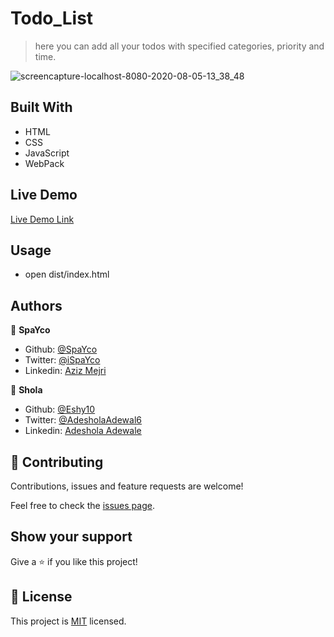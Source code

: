 # Todo_List

> here you can add all your todos with specified categories, priority and time.

![screencapture-localhost-8080-2020-08-05-13_38_48](https://user-images.githubusercontent.com/52670459/89413831-5ea53780-d721-11ea-8f0a-7bcb410a1825.png)


## Built With

- HTML
- CSS
- JavaScript
- WebPack

## Live Demo

[Live Demo Link](https://raw.githack.com/Eshy10/Tic-Tac-Toe-Js/feature/index.html)


## Usage

 - open dist/index.html

## Authors

👤 **SpaYco**

- Github: [@SpaYco](https://github.com/SpaYco)
- Twitter: [@iSpaYco](https://twitter.com/iSpaYco)
- Linkedin: [Aziz Mejri](https://www.linkedin.com/in/spayco/)

👤 **Shola**

- Github: [@Eshy10](https://github.com/Eshy10)
- Twitter: [@AdesholaAdewal6](https://twitter.com/AdesholaAdewal6)
- Linkedin: [Adeshola Adewale ](https://www.linkedin.com/in/adewale-adeshola/)

## 🤝 Contributing

Contributions, issues and feature requests are welcome!

Feel free to check the [issues page](issues/).

## Show your support

Give a ⭐️ if you like this project!

## 📝 License

This project is [MIT](lic.url) licensed.
